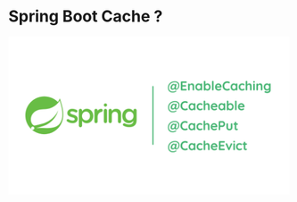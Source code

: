 # Spring Boot Cache ? 
<img src="https://github.com/rasitesdmr/SpringBoot-Caching/blob/master/images/caching.png" width="100%" height="75%"/>
